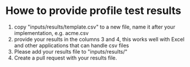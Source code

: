 # Howe to provide profile test results

1. copy "inputs/results/template.csv" to a new file, name it after your implementation, e.g. acme.csv
2. provide your results in the columns 3 and 4, this works well with Excel and other applications that can handle csv files
3. Please add your results file to "inputs/results/"
3. Create a pull request with your results file. 
 
 